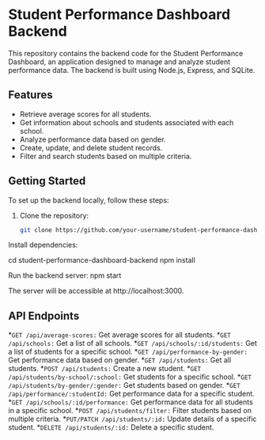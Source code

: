 # Student Performance Dashboard Backend

This repository contains the backend code for the Student Performance Dashboard, an application designed to manage and analyze student performance data. The backend is built using Node.js, Express, and SQLite.

## Features

- Retrieve average scores for all students.
- Get information about schools and students associated with each school.
- Analyze performance data based on gender.
- Create, update, and delete student records.
- Filter and search students based on multiple criteria.

## Getting Started

To set up the backend locally, follow these steps:

1. Clone the repository:

   ```bash
   git clone https://github.com/your-username/student-performance-dashboard-backend.git

Install dependencies:

cd student-performance-dashboard-backend
npm install

Run the backend server:
npm start

The server will be accessible at http://localhost:3000.

## API Endpoints

*`GET /api/average-scores:` Get average scores for all students.
*`GET /api/schools:` Get a list of all schools.
*`GET /api/schools/:id/students:` Get a list of students for a specific school.
*`GET /api/performance-by-gender:` Get performance data based on gender.
*`GET /api/students:` Get all students.
*`POST /api/students:` Create a new student.
*`GET /api/students/by-school/:school:` Get students for a specific school.
*`GET /api/students/by-gender/:gender:` Get students based on gender.
*`GET /api/performance/:studentId:` Get performance data for a specific student.
*`GET /api/schools/:id/performance:` Get performance data for all students in a specific school.
*`POST /api/students/filter:` Filter students based on multiple criteria.
*`PUT/PATCH /api/students/:id:` Update details of a specific student.
*`DELETE /api/students/:id:` Delete a specific student.